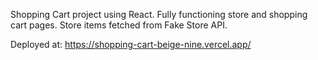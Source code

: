 Shopping Cart project using React. 
Fully functioning store and shopping cart pages. 
Store items fetched from Fake Store API.

Deployed at: https://shopping-cart-beige-nine.vercel.app/
